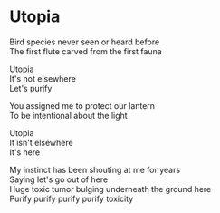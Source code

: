 # Utopia  

Bird species never seen or heard before  
The first flute carved from the first fauna  

Utopia  
It's not elsewhere  
Let's purify  

You assigned me to protect our lantern  
To be intentional about the light  

Utopia  
It isn't elsewhere  
It's here  

My instinct has been shouting at me for years  
Saying let's go out of here  
Huge toxic tumor bulging underneath the ground here  
Purify purify purify purify toxicity  
